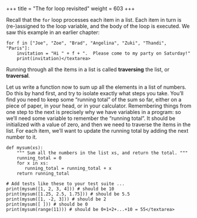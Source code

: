 +++
title = "The for loop revisited"
weight = 603
+++

Recall that the ```for``` loop processes each item in a list.  Each item in
turn is (re-)assigned to the loop variable, and the body of the loop is executed.
We saw this example in an earlier chapter:

```
for f in ["Joe", "Zoe", "Brad", "Angelina", "Zuki", "Thandi", "Paris"]:
    invitation = "Hi " + f + ".  Please come to my party on Saturday!"
    print(invitation)</textarea>
```

Running through all the items in a list is called **traversing** the list,
or **traversal**.

Let us write a function now to sum up all the elements in a list of numbers.
Do this by hand first, and try to isolate exactly what steps you take.  You&#8217;ll
find you need to keep some &#8220;running total&#8221; of the sum so far, either on a piece
of paper, in your head, or in your calculator. Remembering things from one step to the next is
precisely why we have variables in a program: so we&#8217;ll need some variable
to remember the &#8220;running total&#8221;.  It should be initialized with a value of zero,
and then we need to traverse the items in the list.  For each item, we&#8217;ll want
to update the running total by adding the next number to it.

```
def mysum(xs):
    """ Sum all the numbers in the list xs, and return the total. """
    running_total = 0
    for x in xs:
       running_total = running_total + x
    return running_total

# Add tests like these to your test suite ...
print(mysum([1, 2, 3, 4])) # should be 10
print(mysum([1.25, 2.5, 1.75])) # should be 5.5
print(mysum([1, -2, 3])) # should be 2
print(mysum([ ])) # should be 0
print(mysum(range(11))) # should be 0+1+2+...+10 = 55</textarea>
```
